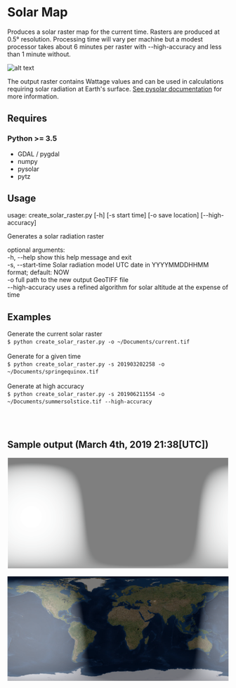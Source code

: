 # Solar Map

Produces a solar raster map for the current time. Rasters are produced at 0.5° resolution. Processing time will vary per machine but a modest processor takes about 6 minutes per raster with --high-accuracy and less than 1 minute without.

![alt text](https://pysolar.readthedocs.io/en/latest/_images/reference_frame.png "how pysolar calculates solar radiation")

The output raster contains Wattage values and can be used in calculations requiring solar radiation at
Earth's surface. [See pysolar documentation](https://pysolar.readthedocs.io/en/latest/) for more information.

## Requires

### Python >= 3.5

* GDAL / pygdal
* numpy
* pysolar
* pytz

## Usage

usage: create_solar_raster.py [-h] [-s start time] [-o save location]
                              [--high-accuracy]

Generates a solar radiation raster</br>

optional arguments:</br>
  -h, --help            show this help message and exit</br>
  -s, --start-time
                        Solar radiation model UTC date in YYYYMMDDHHMM format;
                        default: NOW</br>
  -o      full path to the new output GeoTIFF file</br>
  --high-accuracy       uses a refined algorithm for solar altitude at the
                        expense of time

## Examples
Generate the current solar raster</br>
`$ python create_solar_raster.py -o ~/Documents/current.tif`</br>
</br>
Generate for a given time</br>
`$ python create_solar_raster.py -s 201903202258 -o ~/Documents/springequinox.tif`</br>
</br>
Generate at high accuracy</br>
`$ python create_solar_raster.py -s 201906211554 -o ~/Documents/summersolstice.tif --high-accuracy`

</br>
</br>

## Sample output (March 4th, 2019 21:38[UTC])

![alt text](https://github.com/rjarv/solarmap/raw/master/examples/images/sample.PNG "output")

![alt text](https://github.com/rjarv/solarmap/raw/master/examples/images/sample_overlay.PNG "overlayed on world imagery")
